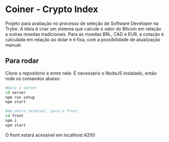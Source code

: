 # Coiner - Crypto Index

Projeto para avaliação no processo de seleção de Software Developer na Trybe.
A ideia é criar um sistema que calcule o valor do Bitcoin em relação a outras
moedas tradicionais. Para as moedas BRL, CAD e EUR, a cotação é calculada em 
relação ao dolar e é fixa, com a possibilidade de atualização manual.

## Para rodar

Clone o repositório e entre nele.
É necessário o NodeJS instalado, então rode os comandos abaixo:

```bash
#para o server
cd server
npm run setup
npm start
```

```bash
#em outro terminal, para o front
cd front
npm i
npm start
```

O front estará acessível em localhost:4200

